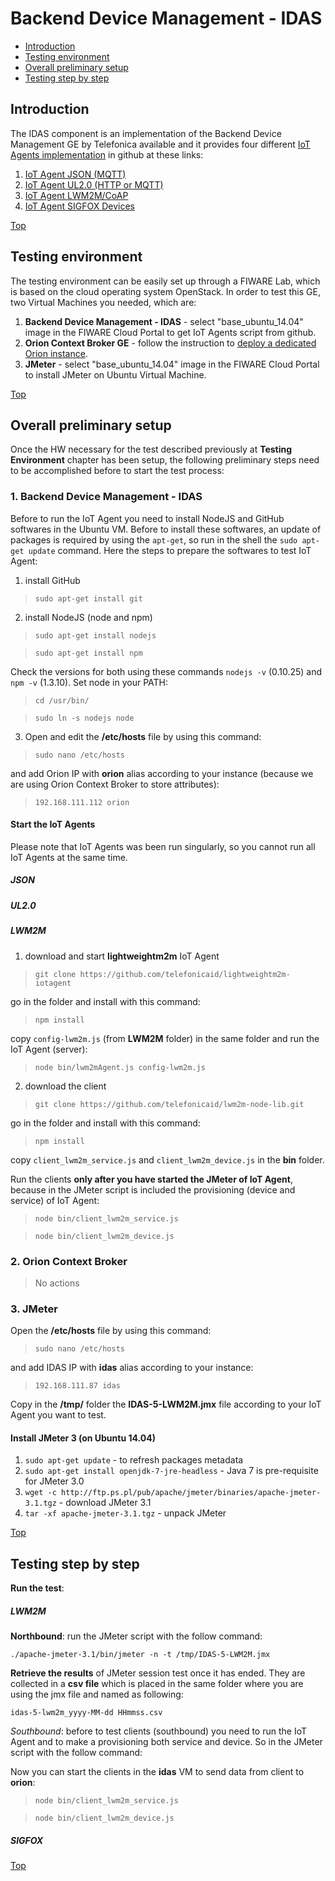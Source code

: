 # Backend Device Management - IDAS #

* [Introduction](#introduction)
* [Testing environment](#testing-environment)
* [Overall preliminary setup](#overall-preliminary-setup)
* [Testing step by step](#testing-step-by-step)


## Introduction ##

The IDAS component is an implementation of the Backend Device Management GE by Telefonica available and it provides four different [IoT Agents implementation](https://catalogue.fiware.org/enablers/backend-device-management-idas/downloads) in github at these links: 
1. [IoT Agent JSON (MQTT)](https://github.com/telefonicaid/iotagent-json) 
2. [IoT Agent UL2.0 (HTTP or MQTT)](https://github.com/telefonicaid/iotagent-ul)
3. [IoT Agent LWM2M/CoAP](https://github.com/telefonicaid/lightweightm2m-iotagent)
4. [IoT Agent SIGFOX Devices](https://github.com/telefonicaid/sigfox-iotagent)


[Top](#backend-device-management---idas)

## Testing environment ##

The testing environment can be easily set up through a FIWARE Lab, which is based on the cloud operating system OpenStack. 
In order to test this GE, two Virtual Machines you needed, which are: 

1. **Backend Device Management - IDAS** - select "base_ubuntu_14.04" image in the FIWARE Cloud Portal to get IoT Agents script from github.
2. **Orion Context Broker GE** - follow the instruction to [deploy a dedicated Orion instance](https://catalogue.fiware.org/enablers/publishsubscribe-context-broker-orion-context-broker/creating-instances).
3. **JMeter** - select "base_ubuntu_14.04" image in the FIWARE Cloud Portal to install JMeter on Ubuntu Virtual Machine.

[Top](#backend-device-management---idas)

## Overall preliminary setup ##

Once the HW necessary for the test described previously at **Testing Environment** chapter has been setup, the following preliminary steps need to be accomplished before to start the test process:

### 1. Backend Device Management - IDAS ###

Before to run the IoT Agent you need to install NodeJS and GitHub softwares in the Ubuntu VM. Before to install these softwares, an update of packages is required by using the `apt-get`, so run in the shell the `sudo apt-get update` command. Here the steps to prepare the softwares to test IoT Agent:

1. install GitHub

> `sudo apt-get install git` 

2. install NodeJS (node and npm)

> `sudo apt-get install nodejs` 

> `sudo apt-get install npm`

Check the versions for both using these commands `nodejs -v` (0.10.25) and `npm -v` (1.3.10). 
Set node in your PATH:

> `cd /usr/bin/`

> `sudo ln -s nodejs node`

3. Open and edit the **/etc/hosts** file by using this command:

> `sudo nano /etc/hosts` 

and add Orion IP with **orion** alias according to your instance (because we are using Orion Context Broker to store attributes): 

> `192.168.111.112 orion`

#### Start the IoT Agents ####

Please note that IoT Agents was been run singularly, so you cannot run all IoT Agents at the same time.

##### JSON #####

##### UL2.0 #####

##### LWM2M #####

1. download and start **lightweightm2m** IoT Agent 

> `git clone https://github.com/telefonicaid/lightweightm2m-iotagent`

go in the folder and install with this command: 

> `npm install`

copy `config-lwm2m.js` (from **LWM2M** folder) in the same folder and run the IoT Agent (server):

> `node bin/lwm2mAgent.js config-lwm2m.js`


2. download the client 

> `git clone https://github.com/telefonicaid/lwm2m-node-lib.git`

go in the folder and install with this command: 
> `npm install`

copy `client_lwm2m_service.js` and `client_lwm2m_device.js` in the **bin** folder.

Run the clients **only after you have started the JMeter of IoT Agent**, because in the JMeter script is included the provisioning (device and service) of IoT Agent:

> `node bin/client_lwm2m_service.js`

> `node bin/client_lwm2m_device.js`


### 2. Orion Context Broker ###

> No actions

### 3. JMeter ###

Open the **/etc/hosts** file by using this command:

> `sudo nano /etc/hosts` 

and add IDAS IP with **idas** alias according to your instance: 

> `192.168.111.87 idas`

Copy in the **/tmp/** folder the **IDAS-5-LWM2M.jmx** file according to your IoT Agent you want to test.


#### Install JMeter 3 (on Ubuntu 14.04) ####

1. `sudo apt-get update` - to refresh packages metadata
2. `sudo apt-get install openjdk-7-jre-headless` - Java 7 is pre-requisite for JMeter 3.0
3. `wget -c http://ftp.ps.pl/pub/apache/jmeter/binaries/apache-jmeter-3.1.tgz` - download JMeter 3.1
4. `tar -xf apache-jmeter-3.1.tgz` - unpack JMeter

[Top](#backend-device-management---idas)

## Testing step by step ##

**Run the test**:

##### LWM2M #####

**Northbound**: run the JMeter script with the follow command: 

`./apache-jmeter-3.1/bin/jmeter -n -t /tmp/IDAS-5-LWM2M.jmx`


**Retrieve the results** of JMeter session test once it has ended. They are collected in a **csv file** which is placed in the same folder where you are using the jmx file and named as following: 

`idas-5-lwm2m_yyyy-MM-dd HHmmss.csv`

*Southbound*: before to test clients (southbound) you need to run the IoT Agent and to make a provisioning both service and device. So in the JMeter script with the follow command: 

Now you can start the clients in the **idas** VM to send data from client to **orion**:

> `node bin/client_lwm2m_service.js`

> `node bin/client_lwm2m_device.js`


##### SIGFOX #####



[Top](#backend-device-management---idas)